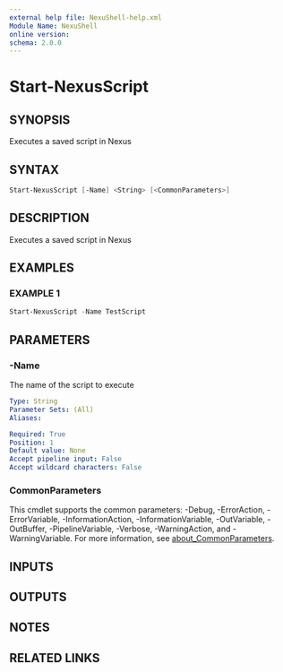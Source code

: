 ```yaml
---
external help file: NexuShell-help.xml
Module Name: NexuShell
online version:
schema: 2.0.0
---
```


# Start-NexusScript

## SYNOPSIS

Executes a saved script in Nexus

## SYNTAX

```powershell
Start-NexusScript [-Name] <String> [<CommonParameters>]
```

## DESCRIPTION

Executes a saved script in Nexus

## EXAMPLES

### EXAMPLE 1

```powershell
Start-NexusScript -Name TestScript
```

## PARAMETERS

### -Name

The name of the script to execute

```yaml
Type: String
Parameter Sets: (All)
Aliases:

Required: True
Position: 1
Default value: None
Accept pipeline input: False
Accept wildcard characters: False
```

### CommonParameters

This cmdlet supports the common parameters: -Debug, -ErrorAction, -ErrorVariable, -InformationAction, -InformationVariable, -OutVariable, -OutBuffer, -PipelineVariable, -Verbose, -WarningAction, and -WarningVariable. For more information, see [about_CommonParameters](http://go.microsoft.com/fwlink/?LinkID=113216).

## INPUTS

## OUTPUTS

## NOTES

## RELATED LINKS
